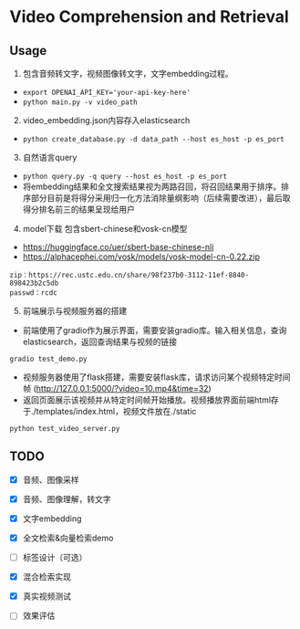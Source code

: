 # Video Comprehension and Retrieval

## Usage
1. 包含音频转文字，视频图像转文字，文字embedding过程。

- `export OPENAI_API_KEY='your-api-key-here'`
- `python main.py -v video_path`

2. video_embedding.json内容存入elasticsearch
- `python create_database.py -d data_path --host es_host -p es_port`

3. 自然语言query
- `python query.py -q query --host es_host -p es_port`
- 将embedding结果和全文搜索结果视为两路召回，将召回结果用于排序。排序部分目前是将得分采用归一化方法消除量纲影响（后续需要改进），最后取得分排名前三的结果呈现给用户

4. model下载
包含sbert-chinese和vosk-cn模型
- https://huggingface.co/uer/sbert-base-chinese-nli
- https://alphacephei.com/vosk/models/vosk-model-cn-0.22.zip
``` 
zip：https://rec.ustc.edu.cn/share/98f237b0-3112-11ef-8840-898423b2c5db
passwd：rcdc
```

5. 前端展示与视频服务器的搭建
- 前端使用了gradio作为展示界面，需要安装gradio库。输入相关信息，查询elasticsearch，返回查询结果与视频的链接
``` 
gradio test_demo.py
```
- 视频服务器使用了flask搭建，需要安装flask库，请求访问某个视频特定时间帧 (http://127.0.0.1:5000/?video=10.mp4&time=32)
- 返回页面展示该视频并从特定时间帧开始播放。视频播放界面前端html存于./templates/index.html，视频文件放在./static
``` 
python test_video_server.py
```

## TODO

- [x] 音频、图像采样
- [x] 音频、图像理解，转文字
- [x] 文字embedding
- [x] 全文检索&向量检索demo
- [ ] 标签设计（可选）
- [x] 混合检索实现
- [x] 真实视频测试
- [ ] 效果评估



